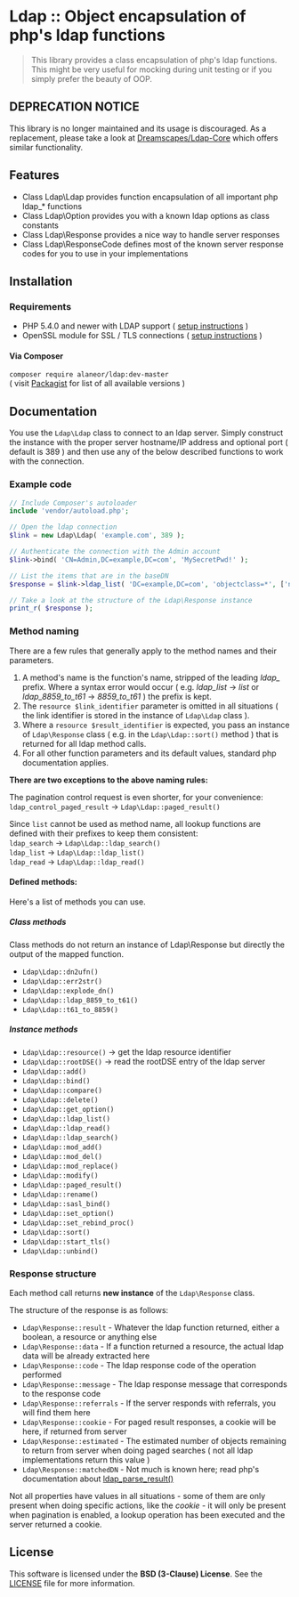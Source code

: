 # Ldap :: Object encapsulation of php's ldap functions

> This library provides a class encapsulation of php's ldap functions. This might be very useful for mocking during unit testing or if you simply prefer the beauty of OOP.

## DEPRECATION NOTICE

This library is no longer maintained and its usage is discouraged. As a replacement, please take a look at [Dreamscapes/Ldap-Core](https://github.com/Dreamscapes/Ldap-Core) which offers similar functionality.

## Features

 - Class Ldap\Ldap provides function encapsulation of all important php ldap_* functions
 - Class Ldap\Option provides you with a known ldap options as class constants
 - Class Ldap\Response provides a nice way to handle server responses
 - Class Ldap\ResponseCode defines most of the known server response codes for you to use in your implementations

## Installation

### Requirements

 - PHP 5.4.0 and newer with LDAP support ( [setup instructions](http://www.php.net/manual/en/ldap.installation.php) )
 - OpenSSL module for SSL / TLS connections ( [setup instructions](http://www.php.net/manual/en/openssl.installation.php) )

#### Via Composer

 `composer require alaneor/ldap:dev-master`<br>
( visit [Packagist](https://packagist.org/packages/alaneor/ldap) for list of all available versions )

## Documentation

You use the `Ldap\Ldap` class to connect to an ldap server. Simply construct the instance with the proper server hostname/IP address and optional port ( default is 389 ) and then use any of the below described functions to work with the connection.

### Example code
```php
// Include Composer's autoloader
include 'vendor/autoload.php';

// Open the ldap connection
$link = new Ldap\Ldap( 'example.com', 389 );

// Authenticate the connection with the Admin account
$link->bind( 'CN=Admin,DC=example,DC=com', 'MySecretPwd!' );

// List the items that are in the baseDN
$response = $link->ldap_list( 'DC=example,DC=com', 'objectclass=*', ['name', 'objectclass'] );

// Take a look at the structure of the Ldap\Response instance
print_r( $response );
```

### Method naming

There are a few rules that generally apply to the method names and their parameters.

1. A method's name is the function's name, stripped of the leading *ldap_* prefix. Where a syntax error would occur ( e.g. *ldap_list* -> *list* or *ldap_8859_to_t61* -> *8859_to_t61* ) the prefix is kept.
1. The `resource $link_identifier` parameter is omitted in all situations ( the link identifier is stored in the instance of `Ldap\Ldap` class ).
1. Where a `resource $result_identifier` is expected, you pass an instance of `Ldap\Response` class ( e.g. in the `Ldap\Ldap::sort()` method ) that is returned for all ldap method calls.
1. For all other function parameters and its default values, standard php documentation applies.

**There are two exceptions to the above naming rules:**

The pagination control request is even shorter, for your convenience:<br>
`ldap_control_paged_result` -> `Ldap\Ldap::paged_result()`

Since `list` cannot be used as method name, all lookup functions are defined with their prefixes to keep them consistent:<br>
`ldap_search` -> `Ldap\Ldap::ldap_search()`<br>
`ldap_list` -> `Ldap\Ldap::ldap_list()`<br>
`ldap_read` -> `Ldap\Ldap::ldap_read()`<br>

#### Defined methods:

Here's a list of methods you can use.

##### Class methods

Class methods do not return an instance of Ldap\Response but directly the output of the mapped function.

 - `Ldap\Ldap::dn2ufn()`
 - `Ldap\Ldap::err2str()`
 - `Ldap\Ldap::explode_dn()`
 - `Ldap\Ldap::ldap_8859_to_t61()`
 - `Ldap\Ldap::t61_to_8859()`

##### Instance methods

 - `Ldap\Ldap::resource()` -> get the ldap resource identifier
 - `Ldap\Ldap::rootDSE()` -> read the rootDSE entry of the ldap server
 - `Ldap\Ldap::add()`
 - `Ldap\Ldap::bind()`
 - `Ldap\Ldap::compare()`
 - `Ldap\Ldap::delete()`
 - `Ldap\Ldap::get_option()`
 - `Ldap\Ldap::ldap_list()`
 - `Ldap\Ldap::ldap_read()`
 - `Ldap\Ldap::ldap_search()`
 - `Ldap\Ldap::mod_add()`
 - `Ldap\Ldap::mod_del()`
 - `Ldap\Ldap::mod_replace()`
 - `Ldap\Ldap::modify()`
 - `Ldap\Ldap::paged_result()`
 - `Ldap\Ldap::rename()`
 - `Ldap\Ldap::sasl_bind()`
 - `Ldap\Ldap::set_option()`
 - `Ldap\Ldap::set_rebind_proc()`
 - `Ldap\Ldap::sort()`
 - `Ldap\Ldap::start_tls()`
 - `Ldap\Ldap::unbind()`

### Response structure

Each method call returns **new instance** of the `Ldap\Response` class.

The structure of the response is as follows:

 - `Ldap\Response::result` - Whatever the ldap function returned, either a boolean, a resource or anything else
 - `Ldap\Response::data` - If a function returned a resource, the actual ldap data will be already extracted here
 - `Ldap\Response::code` - The ldap response code of the operation performed
 - `Ldap\Response::message` - The ldap response message that corresponds to the response code
 - `Ldap\Response::referrals` - If the server responds with referrals, you will find them here
 - `Ldap\Response::cookie` - For paged result responses, a cookie will be here, if returned from server
 - `Ldap\Response::estimated` - The estimated number of objects remaining to return from server when doing paged searches ( not all ldap implementations return this value )
 - `Ldap\Response::matchedDN` - Not much is known here; read php's documentation about [ldap_parse_result()](http://www.php.net/manual/en/function.ldap-parse-result.php)

Not all properties have values in all situations - some of them are only present when doing specific actions, like the *cookie* - it will only be present when pagination is enabled, a lookup operation has been executed and the server returned a cookie.

## License

This software is licensed under the **BSD (3-Clause) License**.
See the [LICENSE](LICENSE) file for more information.
